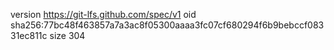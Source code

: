 version https://git-lfs.github.com/spec/v1
oid sha256:77bc48f463857a7a3ac8f05300aaaa3fc07cf680294f6b9bebccf08331ec811c
size 304
